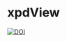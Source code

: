 # xpdView

[![DOI](https://zenodo.org/badge/doi/10.5281/zenodo.60479.svg)](http://dx.doi.org/10.5281/zenodo.60479)
